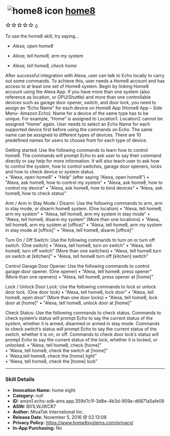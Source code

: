 # &nbsp;<img src="skill_icon" alt="home8 icon" width="36"> [home8](http://alexa.amazon.com/#skills/amzn1.echo-sdk-ams.app.359d7c1f-3d8e-4b3d-909a-d6871a5afe09)
![0 stars](../../images/ic_star_border_black_18dp_1x.png)![0 stars](../../images/ic_star_border_black_18dp_1x.png)![0 stars](../../images/ic_star_border_black_18dp_1x.png)![0 stars](../../images/ic_star_border_black_18dp_1x.png)![0 stars](../../images/ic_star_border_black_18dp_1x.png) 0

To use the home8 skill, try saying...

* *Alexa, open home8*

* *Alexa, tell home8, arm my system*

* *Alexa, tell home8, check home*

After successful integration with Alexa, user can talk to Echo locally to carry out some commands. To achieve this, user needs a Home8 account and has access to at least one set of Home8 system. Begin by linking Home8 account using the Alexa App.
If you have more than one system (also reference as location, or OPU/Shuttle) and more than one controllable devices such as garage door opener, switch, and door lock, you need to assign an “Echo Name” for each device on Home8 App (Home8 App – Side Menu- Amazon Echo). Name for a device of the same type has to be unique. For example, “Home” is assigned to Location1. Location2 cannot be assigned “Home” again. User needs to select an Echo Name for each supported device first before using the commands on Echo. The same name can be assigned to different types of devices. 
There are 10 predefined names for users to choose from for each type of device. 

Getting started:
Use the following commands to learn how to control home8. The commands will prompt Echo to ask user to say their command directly or say help for more information. It will also teach user to ask how to control the system, how to control switches, garage door openers, locks and how to check device or system status.  
•	“Alexa, open home8”
•	“Help”  (after saying “Alexa, open home8”)
•	"Alexa, ask home8, how to control my system"
•	"Alexa, ask home8, how to control my device"
•	"Alexa, ask home8, how to bind devices"
•	“Alexa, ask home8, how to check status”  

Arm / Arm in Stay Mode / Disarm:
Use the following commands to arm, arm in stay mode, or disarm home8 system.
(One location)
•	"Alexa, tell home8, arm my system"
•	"Alexa, tell home8, arm my system in stay mode"
•	"Alexa, tell home8, disarm my system"
(More than one locations)
•	"Alexa, tell home8, arm my system at [office]" 
•	"Alexa, tell home8, arm my system in stay mode at [office]"
•	"Alexa, tell home8, disarm [office]"

Turn On / Off Switch:
Use the following commands to turn on or turn off switch.
(One switch)
•	"Alexa, tell home8, turn on switch"
•	"Alexa, tell home8, turn off switch"
(More than one switches)
•	"Alexa, tell home8 turn on switch at [kitchen]"
•	"Alexa, tell home8 turn off [kitchen] switch"

Control Garage Door Opener:
Use the following commands to control garage door opener.
(One opener)
•	"Alexa, tell home8, press opener"
(More than one openers)
•	"Alexa, tell home8, press opener at [home]"

Lock / Unlock Door Lock:
Use the following commands to lock or unlock door lock.
(One door lock)
•	"Alexa, tell home8, lock door"
•	"Alexa, tell home8, open door"
(More than one door locks)
•	"Alexa, tell home8, lock door at [home]"
•	"Alexa, tell home8, unlock door at [home]"

Check Status:
Use the following commands to check status. Commands to check system’s status will prompt Echo to say the current status of the system, whether it is armed, disarmed or armed in stay mode. 
Commands to check switch’s status will prompt Echo to say the current status of the switch, whether it is on, or off.
Commands to check door lock’s status will prompt Echo to say the current status of the lock, whether it is locked, or unlocked.
•	“Alexa, tell home8, check [home]”  
•	“Alexa, tell home8, check the switch at [home]”  
•	“Alexa,tell home8, check the [home] light”  
•	“Alexa, tell home8,  check the [home] lock”

***

### Skill Details

* **Invocation Name:** home eight
* **Category:** null
* **ID:** amzn1.echo-sdk-ams.app.359d7c1f-3d8e-4b3d-909a-d6871a5afe09
* **ASIN:** B01LWJWCR7
* **Author:** MivaTek International Inc.
* **Release Date:** November 5, 2016 @ 02:13:08
* **Privacy Policy:** https://www.home8systems.com/privacy/
* **In-App Purchasing:** No
